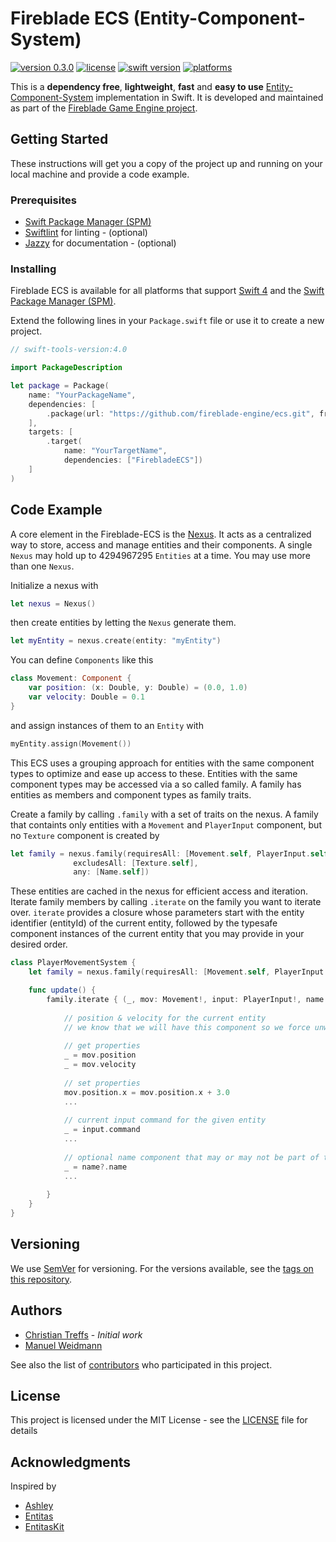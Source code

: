 # Fireblade ECS (Entity-Component-System)
[![version 0.3.0](https://img.shields.io/badge/version-0.3.0-brightgreen.svg)](releases/tag/v0.3.0)
[![license](https://img.shields.io/badge/license-MIT-brightgreen.svg)](LICENSE)
[![swift version](https://img.shields.io/badge/swift-4-brightgreen.svg)](#)
[![platforms](https://img.shields.io/badge/platform-macOS%20|%20iOS%20|%20linux-brightgreen.svg)](#)

This is a **dependency free**, **lightweight**, **fast** and **easy to use** [Entity-Component-System](https://en.wikipedia.org/wiki/Entity–component–system) implementation in Swift. It is developed and maintained as part of the [Fireblade Game Engine project](https://github.com/fireblade-engine).

## Getting Started

These instructions will get you a copy of the project up and running on your local machine and provide a code example.

### Prerequisites

* [Swift Package Manager (SPM)](https://github.com/apple/swift-package-manager)
* [Swiftlint](https://github.com/realm/SwiftLint) for linting - (optional)
* [Jazzy](https://github.com/realm/jazzy) for documentation - (optional)

### Installing

Fireblade ECS is available for all platforms that support [Swift 4](https://swift.org/) and the [Swift Package Manager (SPM)](https://github.com/apple/swift-package-manager).

Extend the following lines in your `Package.swift` file or use it to create a new project.

```swift
// swift-tools-version:4.0

import PackageDescription

let package = Package(
    name: "YourPackageName",
    dependencies: [
        .package(url: "https://github.com/fireblade-engine/ecs.git", from: "0.3.0")
    ],
    targets: [
        .target(
            name: "YourTargetName",
            dependencies: ["FirebladeECS"])
    ]
)

```

## Code Example

<!--Show what the library does as concisely as possible, developers should be able to figure out **how** your project solves their problem by looking at the code example. Make sure the API you are showing off is obvious, and that your code is short and concise.-->

A core element in the Fireblade-ECS is the [Nexus](https://en.wiktionary.org/wiki/nexus#Noun). 
It acts as a centralized way to store, access and manage entities and their components. 
A single `Nexus` may hold up to 4294967295 `Entities` at a time.
You may use more than one `Nexus`.

Initialize a nexus with

```swift
let nexus = Nexus()
```

then create entities by letting the `Nexus` generate them.

```swift
let myEntity = nexus.create(entity: "myEntity")
```

You can define `Components` like this

```swift
class Movement: Component {
	var position: (x: Double, y: Double) = (0.0, 1.0)
	var velocity: Double = 0.1
}
```
and assign instances of them to an `Entity` with

```swift
myEntity.assign(Movement())
```

This ECS uses a grouping approach for entities with the same component types to optimize and ease up access to these. 
Entities with the same component types may be accessed via a so called family. 
A family has entities as members and component types as family traits.

Create a family by calling `.family` with a set of traits on the nexus.
A family that containts only entities with a `Movement` and `PlayerInput` component, but no `Texture` component is created by

```swift
let family = nexus.family(requiresAll: [Movement.self, PlayerInput.self], 
			  excludesAll: [Texture.self], 
			  any: [Name.self])
```

These entities are cached in the nexus for efficient access and iteration.
Iterate family members by calling `.iterate` on the family you want to iterate over.
`iterate` provides a closure whose parameters start with the entity identifier (entityId) of the current entity, 
followed by the typesafe component instances of the current entity that you may provide in your desired order. 

```swift
class PlayerMovementSystem {
	let family = nexus.family(requiresAll: [Movement.self, PlayerInput.self], excludesAll: [Texture.self], any: [Name.self])

	func update() {
		family.iterate { (_, mov: Movement!, input: PlayerInput!, name: Name?) in
			
			// position & velocity for the current entity
			// we know that we will have this component so we force unwrap the component instance parameter already for easy handling inside the closure
			
			// get properties
			_ = mov.position
			_ = mov.velocity
			
			// set properties
			mov.position.x = mov.position.x + 3.0
			...
			
			// current input command for the given entity
			_ = input.command
			...
			
			// optional name component that may or may not be part of the current entity
			_ = name?.name
			...
			
		}
	}
}
```

<!--## Contributing

Please read [CONTRIBUTING.md](https://gist.github.com/PurpleBooth/b24679402957c63ec426) for details on our code of conduct, and the process for submitting pull requests to us.-->

## Versioning

We use [SemVer](http://semver.org/) for versioning. For the versions available, see the [tags on this repository](tags). 

## Authors

* [Christian Treffs](https://github.com/ctreffs) - *Initial work*
* [Manuel Weidmann](https://github.com/vyo)

See also the list of [contributors](project/contributors) who participated in this project.

## License

This project is licensed under the MIT License - see the [LICENSE](LICENSE) file for details

## Acknowledgments

Inspired by 
- [Ashley](https://github.com/libgdx/ashley)
- [Entitas](https://github.com/sschmid/Entitas-CSharp)
- [EntitasKit](https://github.com/mzaks/EntitasKit)
